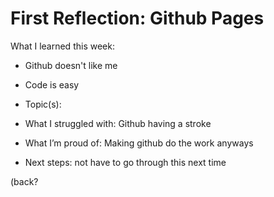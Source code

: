 # First Reflection: Github Pages
What I learned this week:
 - Github doesn't like me
 - Code is easy 

- Topic(s):
- What I struggled with: Github having a stroke
- What I’m proud of: Making github do the work anyways
- Next steps: not have to go through this next time

(back?
